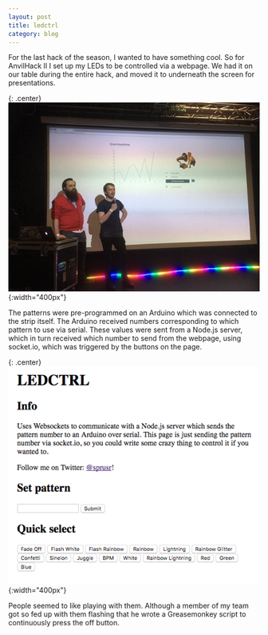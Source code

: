 ```yaml
---
layout: post
title: ledctrl
category: blog
---
```


For the last hack of the season, I wanted to have something cool. So for AnvilHack II I set up my LEDs to be controlled via a webpage. We had it on our table during the entire hack, and moved it to underneath the screen for presentations.

{: .center}
![The strip in action!](/img/ledctrl-strip.jpg){:width="400px"}

The patterns were pre-programmed on an Arduino which was connected to the strip itself. The Arduino received numbers corresponding to which pattern to use via serial. These values were sent from a Node.js server, which in turn received which number to send from the webpage, using socket.io, which was triggered by the buttons on the page.

{: .center}
![ledctrl web interface](/img/ledctrl-web.png){:width="400px"}

People seemed to like playing with them. Although a member of my team got so fed up with them flashing that he wrote a Greasemonkey script to continuously press the off button.
